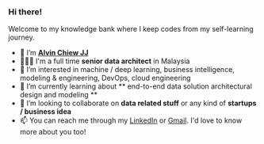 ### Hi there! 
Welcome to my knowledge bank where I keep codes from my self-learning journey.

- 👋 I’m [**Alvin Chiew JJ**](https://alvinchiew.com)
- 👨🏻‍💼 I'm a full time **senior data architect** in Malaysia
- 👀 I’m interested in machine / deep learning, business intelligence, modeling & engineering, DevOps, cloud engineering
- 🌱 I’m currently learning about ** end-to-end data solution architectural design and modeling **
- 💞️ I’m looking to collaborate on **data related stuff** or any kind of **startups / business idea**
- 📫 You can reach me through my [LinkedIn](https://www.linkedin.com/in/chiewjingjie/) or [Gmail](jingjie95@gmail.com). I'd love to know more about you too!
